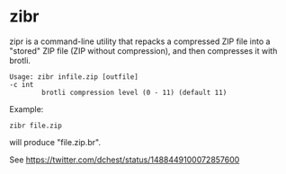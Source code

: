 zibr
====

zipr is a command-line utility that repacks a compressed ZIP file into
a "stored" ZIP file (ZIP without compression), and then compresses it with brotli.

    Usage: zibr infile.zip [outfile]
    -c int
            brotli compression level (0 - 11) (default 11)


Example:

    zibr file.zip

will produce "file.zip.br".


See https://twitter.com/dchest/status/1488449100072857600
